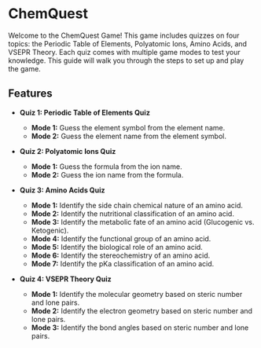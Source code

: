 # ChemQuest

Welcome to the ChemQuest Game!
This game includes quizzes on four topics: the Periodic Table of Elements, Polyatomic Ions, Amino Acids, and VSEPR Theory.
Each quiz comes with multiple game modes to test your knowledge.
This guide will walk you through the steps to set up and play the game.

## Features

- **Quiz 1: Periodic Table of Elements Quiz**

  - **Mode 1:** Guess the element symbol from the element name.
  - **Mode 2:** Guess the element name from the element symbol.

- **Quiz 2: Polyatomic Ions Quiz**

  - **Mode 1:** Guess the formula from the ion name.
  - **Mode 2:** Guess the ion name from the formula.

- **Quiz 3: Amino Acids Quiz**

  - **Mode 1:** Identify the side chain chemical nature of an amino acid.
  - **Mode 2:** Identify the nutritional classification of an amino acid.
  - **Mode 3:** Identify the metabolic fate of an amino acid (Glucogenic vs. Ketogenic).
  - **Mode 4:** Identify the functional group of an amino acid.
  - **Mode 5:** Identify the biological role of an amino acid.
  - **Mode 6:** Identify the stereochemistry of an amino acid.
  - **Mode 7:** Identify the pKa classification of an amino acid.

- **Quiz 4: VSEPR Theory Quiz**
  - **Mode 1:** Identify the molecular geometry based on steric number and lone pairs.
  - **Mode 2:** Identify the electron geometry based on steric number and lone pairs.
  - **Mode 3:** Identify the bond angles based on steric number and lone pairs.
